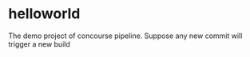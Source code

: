 # helloworld
The demo project of concourse pipeline. 
Suppose  any new commit will trigger a new build
